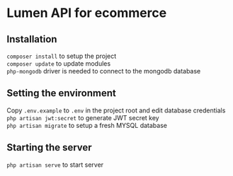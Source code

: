 # Lumen API for ecommerce

## Installation
`composer install` to setup the project  
`composer update` to update modules  
`php-mongodb` driver is needed to connect to the mongodb database  

## Setting the environment
Copy `.env.example` to `.env` in the project root and edit database credentials
`php artisan jwt:secret` to generate JWT secret key  
`php artisan migrate` to setup a fresh MYSQL database  

## Starting the server
`php artisan serve` to start server  
